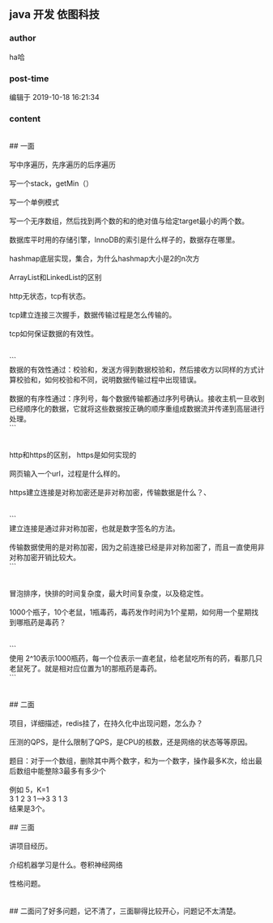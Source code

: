 ## java 开发  依图科技
### author 
ha哈
### post-time 

编辑于  2019-10-18 16:21:34
### content 
<div class="post-topic-des nc-post-content">
 <br/>
 ## 一面
 <br/>
 <br/>
 写中序遍历，先序遍历的后序遍历
 <br/>
 <br/>
 写一个stack，getMin（）
 <br/>
 <br/>
 写一个单例模式
 <br/>
 <br/>
 写一个无序数组，然后找到两个数的和的绝对值与给定target最小的两个数。
 <br/>
 <br/>
 数据库平时用的存储引擎，InnoDB的索引是什么样子的，数据存在哪里。
 <br/>
 <br/>
 hashmap底层实现，集合，为什么hashmap大小是2的n次方
 <br/>
 <br/>
 ArrayList和LinkedList的区别
 <br/>
 <br/>
 http无状态，tcp有状态。
 <br/>
 <br/>
 tcp建立连接三次握手，数据传输过程是怎么传输的。
 <br/>
 <br/>
 tcp如何保证数据的有效性。
 <br/>
 <br/>
 <br/>
 ```
 <br/>
 数据的有效性通过：校验和，发送方得到数据校验和，然后接收方以同样的方式计算校验和，如何校验和不同，说明数据传输过程中出现错误。
 <br/>
 <br/>
 数据的有序性通过：序列号，每个数据传输都通过序列号确认。接收主机一旦收到已经顺序化的数据，它就将这些数据按正确的顺序重组成数据流并传递到高层进行处理。
 <br/>
 ```
 <br/>
 <br/>
 <br/>
 http和https的区别， https是如何实现的
 <br/>
 <br/>
 网页输入一个url，过程是什么样的。
 <br/>
 <br/>
 https建立连接是对称加密还是非对称加密，传输数据是什么？、
 <br/>
 <br/>
 <br/>
 ```
 <br/>
 建立连接是通过非对称加密，也就是数字签名的方法。
 <br/>
 <br/>
 传输数据使用的是对称加密，因为之前连接已经是非对称加密了，而且一直使用非对称加密开销比较大。
 <br/>
 ```
 <br/>
 <br/>
 <br/>
 冒泡排序，快排的时间复杂度，最大时间复杂度，以及稳定性。
 <br/>
 <br/>
 1000个瓶子，10个老鼠，1瓶毒药，毒药发作时间为1个星期，如何用一个星期找到哪瓶药是毒药？
 <br/>
 <br/>
 <br/>
 ```
 <br/>
 使用 2^10表示1000瓶药，每一个位表示一直老鼠，给老鼠吃所有的药，看那几只老鼠死了。就是相对应位置为1的那瓶药是毒药。
 <br/>
 ```
 <br/>
 <br/>
 <br/>
 ## 二面
 <br/>
 <br/>
 项目，详细描述，redis挂了，在持久化中出现问题，怎么办？
 <br/>
 <br/>
 压测的QPS，是什么限制了QPS，是CPU的核数，还是网络的状态等等原因。
 <br/>
 <br/>
 题目：对于一个数组，删除其中两个数字，和为一个数字，操作最多K次，给出最后数组中能整除3最多有多少个
 <br/>
 <br/>
 例如 5，K=1
 <br/>
 3 1 2 3 1--&gt;3 3 1 3
 <br/>
 结果是3个。
 <br/>
 <br/>
 ## 三面
 <br/>
 <br/>
 讲项目经历。
 <br/>
 <br/>
 介绍机器学习是什么。卷积神经网络
 <br/>
 <br/>
 性格问题。
 <br/>
 <div>
  <br/>
 </div>
 <div>
  <br/>
 </div>
 <div>
  ## 二面问了好多问题，记不清了，三面聊得比较开心，问题记不太清楚。
 </div>
</div>
